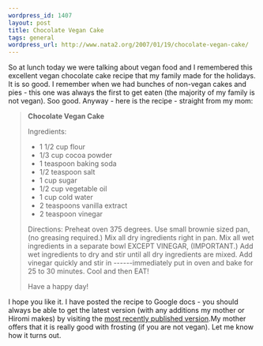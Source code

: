 ```yaml
--- 
wordpress_id: 1407
layout: post
title: Chocolate Vegan Cake
tags: general
wordpress_url: http://www.nata2.org/2007/01/19/chocolate-vegan-cake/
---
```

So at lunch today we were talking about vegan food and I remembered this excellent vegan chocolate cake recipe that my family made for the holidays. It is so good. I remember when we had bunches of non-vegan cakes and pies - this one was always the first to get eaten (the majority of my family is not vegan). Soo good. Anyway - here is the recipe - straight from my mom:
<blockquote><strong>Chocolate Vegan Cake </strong>

Ingredients:
<ul>
	<li>1 1/2 cup flour</li>
	<li>1/3 cup cocoa powder</li>
	<li>1 teaspoon baking soda</li>
	<li>1/2 teaspoon salt</li>
	<li>1 cup sugar</li>
	<li>1/2 cup vegetable oil</li>
	<li>1 cup cold water</li>
	<li>2 teaspoons vanilla extract</li>
	<li>2 teaspoon vinegar</li>
</ul>
Directions: Preheat oven 375 degrees. Use small brownie sized pan, (no greasing required.) Mix all dry ingredients right in pan. Mix all wet ingredients in a separate bowl EXCEPT VINEGAR, (IMPORTANT.) Add wet ingredients to dry and stir until all dry ingredients are mixed. Add vinegar quickly and stir in ------immediately put in oven and bake for 25 to 30 minutes. Cool and then EAT!

Have a happy day!</blockquote>
I hope you like it. I have posted the recipe to Google docs - you should always be able to get the latest version (with any additions my mother  or Hiromi makes) by visiting the <a href="http://docs.google.com/View?docid=dfdn2nj9_55jh4wq4">most recently published version</a>.My mother offers that it is really good with frosting (if you are not vegan). Let me know how it turns out.
